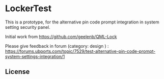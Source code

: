 # LockerTest

This is a prototype, for the alternative pin code prompt integration in system setting security panel.

Initial work from https://github.com/geelenb/QML-Lock

Please give feedback in forum (category: design ) : https://forums.ubports.com/topic/7529/test-alternative-pin-code-prompt-system-settings-integration/1

## License

